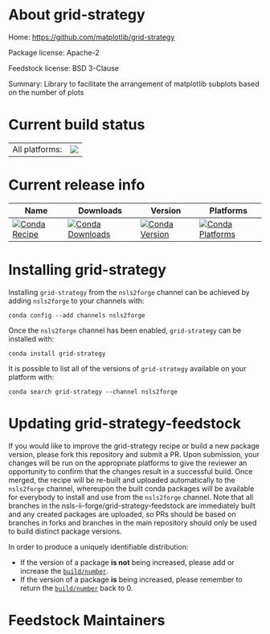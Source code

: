 About grid-strategy
===================

Home: https://github.com/matplotlib/grid-strategy

Package license: Apache-2

Feedstock license: BSD 3-Clause

Summary: Library to facilitate the arrangement of matplotlib subplots based on the number of plots



Current build status
====================


<table><tr><td>All platforms:</td>
    <td>
      <a href="https://dev.azure.com/nsls2forge/nsls2forge/_build/latest?definitionId=53&branchName=master">
        <img src="https://dev.azure.com/nsls2forge/nsls2forge/_apis/build/status/grid-strategy-feedstock?branchName=master">
      </a>
    </td>
  </tr>
</table>

Current release info
====================

| Name | Downloads | Version | Platforms |
| --- | --- | --- | --- |
| [![Conda Recipe](https://img.shields.io/badge/recipe-grid--strategy-green.svg)](https://anaconda.org/nsls2forge/grid-strategy) | [![Conda Downloads](https://img.shields.io/conda/dn/nsls2forge/grid-strategy.svg)](https://anaconda.org/nsls2forge/grid-strategy) | [![Conda Version](https://img.shields.io/conda/vn/nsls2forge/grid-strategy.svg)](https://anaconda.org/nsls2forge/grid-strategy) | [![Conda Platforms](https://img.shields.io/conda/pn/nsls2forge/grid-strategy.svg)](https://anaconda.org/nsls2forge/grid-strategy) |

Installing grid-strategy
========================

Installing `grid-strategy` from the `nsls2forge` channel can be achieved by adding `nsls2forge` to your channels with:

```
conda config --add channels nsls2forge
```

Once the `nsls2forge` channel has been enabled, `grid-strategy` can be installed with:

```
conda install grid-strategy
```

It is possible to list all of the versions of `grid-strategy` available on your platform with:

```
conda search grid-strategy --channel nsls2forge
```




Updating grid-strategy-feedstock
================================

If you would like to improve the grid-strategy recipe or build a new
package version, please fork this repository and submit a PR. Upon submission,
your changes will be run on the appropriate platforms to give the reviewer an
opportunity to confirm that the changes result in a successful build. Once
merged, the recipe will be re-built and uploaded automatically to the
`nsls2forge` channel, whereupon the built conda packages will be available for
everybody to install and use from the `nsls2forge` channel.
Note that all branches in the nsls-ii-forge/grid-strategy-feedstock are
immediately built and any created packages are uploaded, so PRs should be based
on branches in forks and branches in the main repository should only be used to
build distinct package versions.

In order to produce a uniquely identifiable distribution:
 * If the version of a package **is not** being increased, please add or increase
   the [``build/number``](https://conda.io/docs/user-guide/tasks/build-packages/define-metadata.html#build-number-and-string).
 * If the version of a package **is** being increased, please remember to return
   the [``build/number``](https://conda.io/docs/user-guide/tasks/build-packages/define-metadata.html#build-number-and-string)
   back to 0.

Feedstock Maintainers
=====================


